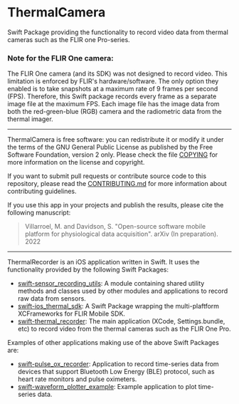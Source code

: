 # ThermalCamera


Swift Package providing the functionality to record video data from thermal 
cameras such as the FLIR one Pro-series.


### Note for the FLIR One camera:

 The FLIR One camera (and its SDK) was not designed to record video. This 
 limitation is enforced by FLIR's hardware/software. The only option they 
 enabled is to take snapshots at a maximum rate of 9 frames per second (FPS).
 Therefore, this Swift package records every frame as a separate image file at
 the maximum FPS. Each image file has the image data from both the 
 red-green-blue (RGB) camera and the radiometric data from the thermal imager.

---

ThermalCamera is free software: you can redistribute it or modify it under the
terms of the GNU General Public License as published by the Free Software 
Foundation, version 2 only. Please check the file [COPYING](COPYING) for more
information on the license and copyright.

If you want to submit pull requests or contribute source code to this 
repository, please read the [CONTRIBUTING.md](CONTRIBUTING.md) for
more information about contributing guidelines.

If you use this app in your projects and publish the results, please cite the
following manuscript:

> Villarroel, M. and Davidson, S. "Open-source software mobile platform for
physiological data acquisition". arXiv (In preparation). 2022

---

ThermalRecorder is an iOS application written in Swift. It uses the 
functionality provided by the following Swift Packages:

- [swift-sensor_recording_utils](https://github.com/maurovm/swift-sensor_recording_utils):
A module containing shared utility methods and classes used by other modules
and applications to record raw data from sensors. 
- [swift-ios_thermal_sdk](https://github.com/maurovm/swift-ios_thermal_sdk): A
Swift Package wrapping the multi-plaftform XCFrameworks for FLIR Mobile SDK.
- [swift-thermal_recorder](https://github.com/maurovm/swift-thermal_recorder): 
The main application (XCode, Settings.bundle, etc) to record video from the 
thermal cameras such as the FLIR One Pro.

Examples of other applications making use of the above Swift Packages are:

- [swift-pulse_ox_recorder](https://github.com/maurovm/swift-pulse_ox_recorder):
Application to record time-series data from devices that support Bluetooth 
Low Energy (BLE) protocol, such as heart rate monitors and pulse oximeters.
- [swift-waveform_plotter_example](https://github.com/maurovm/swift-waveform_plotter_example):
Example application to plot time-series data.
